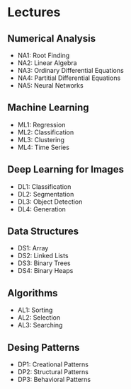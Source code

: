# Lectures

## Numerical Analysis

- NA1: Root Finding
- NA2: Linear Algebra
- NA3: Ordinary Differential Equations
- NA4: Partitial Differential Equations
- NA5: Neural Networks

## Machine Learning

- ML1: Regression
- ML2: Classification
- ML3: Clustering
- ML4: Time Series

## Deep Learning for Images

- DL1: Classification
- DL2: Segmentation
- DL3: Object Detection
- DL4: Generation

## Data Structures

- DS1: Array
- DS2: Linked Lists
- DS3: Binary Trees
- DS4: Binary Heaps

## Algorithms

- AL1: Sorting
- AL2: Selection
- AL3: Searching

## Desing Patterns

- DP1: Creational Patterns
- DP2: Structural Patterns
- DP3: Behavioral Patterns
